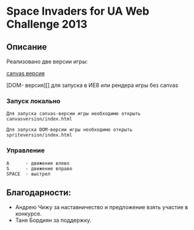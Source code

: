 Space Invaders for UA Web Challenge 2013
=======

## Описание

Реализовано две версии игры:

[canvas версия][]

[DOM- версия][] для запуска в ИЕ8 или рендера игры без canvas

### Запуск локально

    Для запуска canvas-версии игры необходимо открыть canvasversion/index.html

    Для запуска DOM-версии игры необходимо открыть spriteversion/index.html

### Управление

    A      - движение влево
    S      - движение вправо
    SPACE  - выстрел


## Благодарности:

  - Андрею Чижу за наставничество и предложение взять участие в конкурсе.
  - Тане Бордиян  за поддержку.

   [canvas версия]: http://dimarudenko.github.com/SpaceInvaders/canvasversion/index.html
   [спрайт- версия]: http://dimarudenko.github.com/SpaceInvaders/spriteversion/index.html